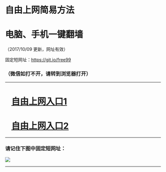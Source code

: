 ﻿# 自由上网简易方法

# 电脑、手机一键翻墙

（2017/10/09 更新，网址有效）

固定短网址：https://git.io/free99

### （微信如打不开，请转到浏览器打开）


***





# &nbsp;&nbsp; <a href="http://ft761332171.fwq-tz-1001.info/fwqtz01.html?t=10090019436 " target="_blank">自由上网入口1</a>
# &nbsp;&nbsp; <a href="http://ft1091612717.fwq-tz-1002.info/fwqtz02.html?t=1009001468 " target="_blank">自由上网入口2</a>
***

### 请记住下图中固定短网址：

<img src="https://s3-us-west-2.amazonaws.com/fwq-1001/yjfq-20170905okok.png" /> 


***

